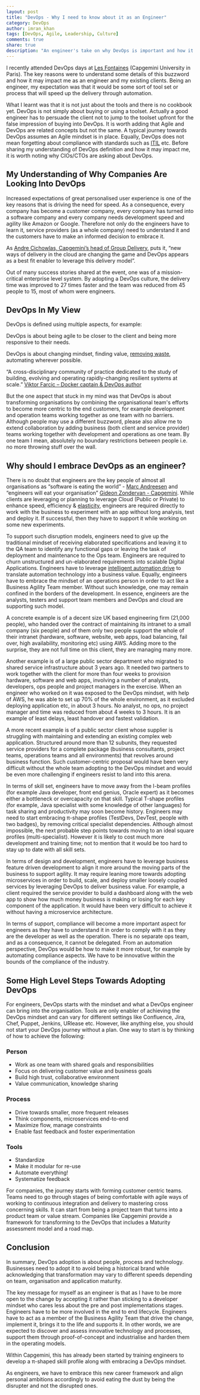 ```yaml
---
layout: post
title: "DevOps - Why I need to know about it as an Engineer"
category: DevOps
author: imran_khan
tags: [DevOps, Agile, Leadership, Culture]
comments: true
share: true
description: "An engineer's take on why DevOps is important and how it may impact me."
---
```


I recently attended DevOps days at [Les Fontaines](http://www.les-fontaines.com/?lang=en) (Capgemini University in Paris). The key reasons were to understand some details of this buzzword and how it may impact me as an engineer and my existing clients. Being an engineer, my expectation was that it would be some sort of tool set or process that will speed up the delivery through automation. 

What I learnt was that it is not just about the tools and there is no cookbook yet. DevOps is not simply about buying or using a toolset. Actually a good engineer has to persuade the client not to jump to the toolset upfront for the false impression of buying into DevOps. 
It is worth adding that Agile and DevOps are related concepts but not the same. A typical journey towards DevOps assumes an Agile mindset is in place. Equally, DevOps does not mean forgetting about compliance with standards such as [ITIL](https://en.wikipedia.org/wiki/ITIL) etc. 
Before sharing my understanding of DevOps definition and how it may impact me, it is worth noting why CIOs/CTOs are asking about DevOps.

## My Understanding of Why Companies Are Looking Into DevOps
Increased expectations of great personalised user experience is one of the key reasons that is driving the need for speed. As a consequence, every company has become a customer company, every company has turned into a software company and every company needs development speed and agility like Amazon or Google. Therefore not only do the engineers have to learn it, service providers (as a whole company) need to understand it and the customers have to make an informed decision to embrace it.  

As [Andre Cichowlas, Capgemini’s head of Group Delivery](https://www.linkedin.com/in/andr%C3%A9-cichowlas-39242a), puts it, “new ways of delivery in the cloud are changing the game and DevOps appears as a best fit enabler to leverage this delivery model”. 

Out of many success stories shared at the event, one was of a mission-critical enterprise level system. By adopting a DevOps culture, the delivery time was improved to 27 times faster and the team was reduced from 45 people to 15, most of whom were engineers.

## DevOps In My View
DevOps is defined using multiple aspects, for example:

DevOps is about being agile to be closer to the client and being more responsive to their needs.

DevOps is about changing mindset, finding value, [removing waste](https://capgemini.github.io/agile/understanding-and-addressing-our-waste/), automating wherever possible.

“A cross-disciplinary community of practice dedicated to the study of building, evolving and operating rapidly-changing resilient systems at scale.” [Viktor Farcic – Docker captain & DevOps author](https://www.linkedin.com/in/viktorfarcic/de)

But the one aspect that stuck in my mind was that DevOps is about transforming organisations by combining the organisational team's efforts to become more centric to the end customers, for example development and operation teams working together as one team with no barriers. Although people may use a different buzzword, please also allow me to extend collaboration by adding business (both client and service provider) teams working together with development and operations as one team. By one team I mean, absolutely no boundary restrictions between people i.e. no more throwing stuff over the wall.

## Why should I embrace DevOps as an engineer?
There is no doubt that engineers are the key people of almost all organisations as “software is eating the world” - [Marc Andreesen](http://www.wsj.com/articles/SB10001424053111903480904576512250915629460) and “engineers will eat your organisation” [Gideon Zondervan - Capgemini](https://www.linkedin.com/in/gideon-zondervan-20405b6). While clients are leveraging or planning to leverage Cloud (Public or Private) to enhance speed, efficiency & [elasticity](https://en.wikipedia.org/wiki/Elasticity_(cloud_computing)), engineers are required directly to work with the business to experiment with an app without long analysis, test and deploy it. If successful, then they have to support it while working on some new experiments. 

To support such disruption models, engineers need to give up the traditional mindset of receiving elaborated specifications and leaving it to the QA team to identify any functional gaps or leaving the task of deployment and maintenance to the Ops team. Engineers are required to churn unstructured and un-elaborated requirements into scalable Digital Applications. Engineers have to leverage [intelligent automation drive](http://www.networkworld.com/article/3060616/cloud-computing/how-to-use-intelligent-automation-to-drive-better-cloud-resource-management.html) to translate automation technology into a business value. Equally, engineers have to embrace the mindset of an operations person in order to act like a Business Agility Team member. Without such knowledge, one may remain confined in the borders of the development. In essence, engineers are the analysts, testers and support team members and DevOps and cloud are supporting such model. 

A concrete example is of a decent size UK based engineering firm (21,000 people), who handed over the contract of maintaining its intranet to a small company (six people) and of them only two people support the whole of their intranet (hardware, software, website, web apps, load balancing, fail over, high availability, monitoring etc) using AWS. Adding more to the surprise, they are not full time on this client, they are managing many more. 

Another example is of a large public sector department who migrated to shared service infrastructure about 3 years ago. It needed two partners to work together with the client for more than four weeks to provision hardware, software and web apps, involving a number of analysts, developers, ops people and project managers in the exercise. When an engineer who worked on it was exposed to the DevOps mindset, with help of AWS, he was able to set up 70% of the whole environment, as it excluded deploying application etc, in about 3 hours. No analyst, no ops, no project manager and time was reduced from about 4 weeks to 3 hours. It is an example of least delays, least handover and fastest validation.

A more recent example is of a public sector client whose supplier is struggling with maintaining and extending an existing complex web application. Structured around more than 12 subunits, they requested service providers for a complete package (business consultants, project teams, operations teams and all environments) that revolves around business function. Such customer-centric proposal would have been very difficult without the whole team adopting to the DevOps mindset and would be even more challenging if engineers resist to land into this arena.

In terms of skill set, engineers have to move away from the I-beam profiles (for example Java developer, front end genius, Oracle expert) as it becomes either a bottleneck or overcapacity on that skill. Typical T-shape profiles (for example, Java specialist with some knowledge of other languages) for task sharing and productivity may soon become history. Engineers may need to start embracing π-shape profiles (TestDevs, DevTest, people with two badges), by removing critical specialist dependencies. Although almost impossible, the next probable step points towards moving to an ideal square profiles (multi-specialist). However it is likely to cost much more development and training time; not to mention that it would be too hard to stay up to date with all skill sets.

In terms of design and development, engineers have to leverage business feature driven development to align it more around the moving parts of the business to support agility. It may require leaning more towards adopting microservices in order to build, scale, and deploy smaller loosely coupled services by leveraging DevOps to deliver business value. For example, a client required the service provider to build a dashboard along with the web app to show how much money business is making or losing for each key component of the application. It would have been very difficult to achieve it without having a microservice architecture.

In terms of support, compliance will become a more important aspect for engineers as they have to understand it in order to comply with it as they are the developer as well as the operation. There is no separate ops team, and as a consequence, it cannot be delegated. From an automation perspective, DevOps would be how to make it more robust, for example by automating compliance aspects. We have to be innovative within the bounds of the compliance of the industry. 

## Some High Level Steps Towards Adopting DevOps
For engineers, DevOps starts with the mindset and what a DevOps engineer can bring into the organisation. Tools are only enabler of achieving the DevOps mindset and can vary for different settings like Confluence, Jira, Chef, Puppet, Jenkins, URlease etc. However, like anything else, you should not start your DevOps journey without a plan. One way to start is by thinking of how to achieve the following:

### Person
-	Work as one team with shared goals and responsibilities
-	Focus on delivering customer value and business goals
-	Build high trust, collaborative environment
-	Value communication, knowledge sharing 

### Process
-	Drive towards smaller, more frequent releases
-	Think components, microservices end-to-end
-	Maximize flow, manage constraints
-	Enable fast feedback and foster experimentation

### Tools
-	Standardize
-	Make it modular for re-use
-	Automate everything!
-	Systematize feedback

For companies, the journey starts with forming customer centric teams. Teams need to go through stages of being comfortable with agile ways of working to continuous integration and delivery to mastering cross concerning skills. It can start from being a project team that turns into a product team or value stream. Companies like Capgemini provide a framework for transforming to the DevOps that includes a Maturity assessment model and a road map.

## Conclusion
In summary, DevOps adoption is about people, process and technology. Businesses need to adopt it to avoid being a historical brand while acknowledging that transformation may vary to different speeds depending on team, organisation and application maturity. 

The key message for myself as an engineer is that as I have to be more open to the change by accepting it rather than sticking to a developer mindset who cares less about the pre and post implementations stages. Engineers have to be more involved in the end to end lifecycle. Engineers have to act as a member of the Business Agility Team that drive the change, implement it, brings it to the life and supports it. In other words, we are expected to discover and assess innovative technology and processes, support them through proof-of-concept and industrialise and harden them in the operating models.

Within Capgemini, this has already been started by training engineers to develop a π-shaped skill profile along with embracing a DevOps mindset.

As engineers, we have to embrace this new career framework and align personal ambitions accordingly to avoid eating the dust by being the disrupter and not the disrupted ones.
